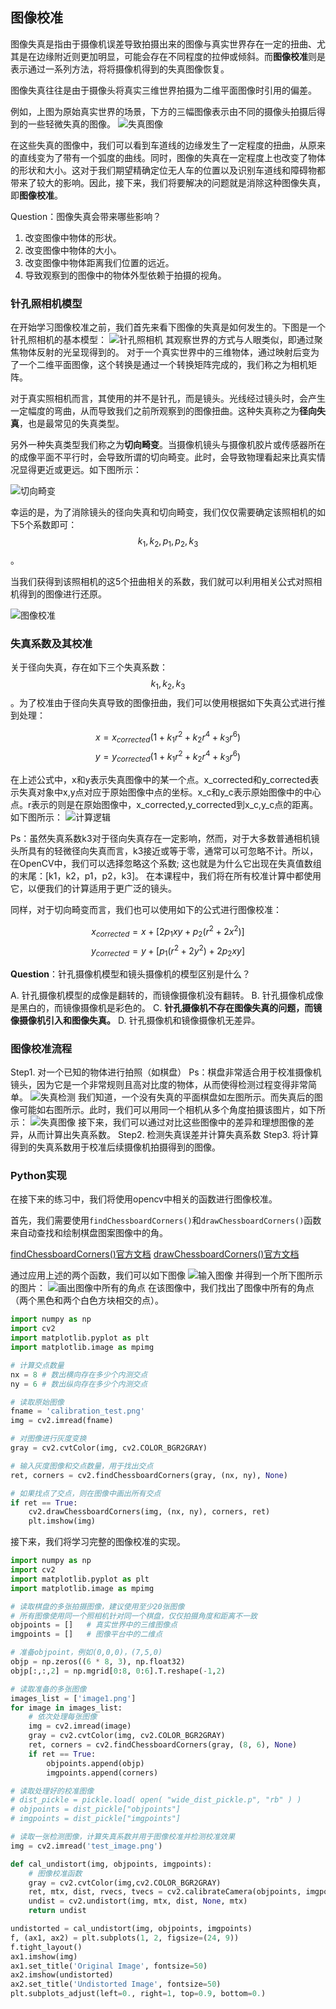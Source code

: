 ## 图像校准

图像失真是指由于摄像机误差导致拍摄出来的图像与真实世界存在一定的扭曲、尤其是在边缘附近则更加明显，可能会存在不同程度的拉伸或倾斜。而**图像校准**则是表示通过一系列方法，将将摄像机得到的失真图像恢复。

图像失真往往是由于摄像头将真实三维世界拍摄为二维平面图像时引用的偏差。

例如，上图为原始真实世界的场景，下方的三幅图像表示由不同的摄像头拍摄后得到的一些轻微失真的图像。
![失真图像](/assets/33.jpg)

在这些失真的图像中，我们可以看到车道线的边缘发生了一定程度的扭曲，从原来的直线变为了带有一个弧度的曲线。同时，图像的失真在一定程度上也改变了物体的形状和大小。这对于我们期望精确定位无人车的位置以及识别车道线和障碍物都带来了较大的影响。因此，接下来，我们将要解决的问题就是消除这种图像失真，即**图像校准**。

Question：图像失真会带来哪些影响？

1. 改变图像中物体的形状。
2. 改变图像中物体的大小。
3. 改变图像中物体距离我们位置的远近。
4. 导致观察到的图像中的物体外型依赖于拍摄的视角。

### 针孔照相机模型

在开始学习图像校准之前，我们首先来看下图像的失真是如何发生的。下图是一个针孔照相机的基本模型：
![针孔照相机](/assets/34.jpg)
其观察世界的方式与人眼类似，即通过聚焦物体反射的光呈现得到的。
对于一个真实世界中的三维物体，通过映射后变为了一个二维平面图像，这个转换是通过一个转换矩阵完成的，我们称之为相机矩阵。

对于真实照相机而言，其使用的并不是针孔，而是镜头。光线经过镜头时，会产生一定幅度的弯曲，从而导致我们之前所观察到的图像扭曲。这种失真称之为**径向失真**，也是最常见的失真类型。

另外一种失真类型我们称之为**切向畸变**。当摄像机镜头与摄像机胶片或传感器所在的成像平面不平行时，会导致所谓的切向畸变。此时，会导致物理看起来比真实情况显得更近或更远。如下图所示：

![切向畸变](/assets/36.jpg)

幸运的是，为了消除镜头的径向失真和切向畸变，我们仅仅需要确定该照相机的如下5个系数即可：$$k_1, k_2, p_1, p_2, k_3$$。

当我们获得到该照相机的这5个扭曲相关的系数，我们就可以利用相关公式对照相机得到的图像进行还原。

![图像校准](/assets/37.jpg)

### 失真系数及其校准

关于径向失真，存在如下三个失真系数：$$k_1, k_2, k_3$$。为了校准由于径向失真导致的图像扭曲，我们可以使用根据如下失真公式进行推到处理：

$$
x = x_{corrected}(1 + k_1r^2 + k_2r^4 + k_3r^6)
$$
$$
y = y_{corrected}(1 + k_1r^2 + k_2r^4 + k_3r^6)
$$

在上述公式中，x和y表示失真图像中的某一个点。x_corrected和y_corrected表示失真对象中x,y点对应于原始图像中点的坐标。x_c和y_c表示原始图像中的中心点。r表示的则是在原始图像中，x_corrected,y_corrected到x_c,y_c点的距离。如下图所示：
![计算逻辑](/assets/38.jpg)

Ps：虽然失真系数k3对于径向失真存在一定影响，然而，对于大多数普通相机镜头所具有的轻微径向失真而言，k3接近或等于零，通常可以可忽略不计。所以，在OpenCV中，我们可以选择忽略这个系数; 这也就是为什么它出现在失真值数组的末尾：[k1，k2，p1，p2，k3]。 在本课程中，我们将在所有校准计算中都使用它，以便我们的计算适用于更广泛的镜头。

同样，对于切向畸变而言，我们也可以使用如下的公式进行图像校准：

$$
x_{corrected} = x + [2p_1xy + p_2(r^2+2x^2)]
$$
$$
y_{corrected} = y + [p_1(r^2+2y^2) + 2p_2xy]
$$

**Question**：针孔摄像机模型和镜头摄像机的模型区别是什么？

A. 针孔摄像机模型的成像是翻转的，而镜像摄像机没有翻转。
B. 针孔摄像机成像是黑白的，而镜像摄像机是彩色的。
C. **针孔摄像机不存在图像失真的问题，而镜像摄像机引入和图像失真。**
D. 针孔摄像机和镜像摄像机无差异。


### 图像校准流程

Step1. 对一个已知的物体进行拍照（如棋盘）
Ps：棋盘非常适合用于校准摄像机镜头，因为它是一个非常规则且高对比度的物体，从而使得检测过程变得非常简单。
![失真检测](/assets/39.jpg)
我们知道，一个没有失真的平面棋盘如左图所示。而失真后的图像可能如右图所示。此时，我们可以用同一个相机从多个角度拍摄该图片，如下所示：
![失真图像](/assets/40.jpg)
接下来，我们可以通过对比这些图像中的差异和理想图像的差异，从而计算出失真系数。
Step2. 检测失真误差并计算失真系数
Step3. 将计算得到的失真系数用于校准后续摄像机拍摄得到的图像。

### Python实现
在接下来的练习中，我们将使用opencv中相关的函数进行图像校准。

首先，我们需要使用`findChessboardCorners()`和`drawChessboardCorners()`函数来自动查找和绘制棋盘图案图像中的角。

[findChessboardCorners()官方文档](http://docs.opencv.org/2.4/modules/calib3d/doc/camera_calibration_and_3d_reconstruction.html#cv2.findChessboardCorners)
[drawChessboardCorners()官方文档](http://docs.opencv.org/2.4/modules/calib3d/doc/camera_calibration_and_3d_reconstruction.html#cv2.drawChessboardCorners)

通过应用上述的两个函数，我们可以如下图像
![输入图像](/assets/42.jpg)
并得到一个所下图所示的图片：
![画出图像中所有的角点](/assets/41.jpg)
在该图像中，我们找出了图像中所有的角点（两个黑色和两个白色方块相交的点）。

```python
import numpy as np
import cv2
import matplotlib.pyplot as plt
import matplotlib.image as mpimg

# 计算交点数量
nx = 8 # 数出横向存在多少个内测交点
ny = 6 # 数出纵向存在多少个内测交点

# 读取原始图像
fname = 'calibration_test.png'
img = cv2.imread(fname)

# 对图像进行灰度变换
gray = cv2.cvtColor(img, cv2.COLOR_BGR2GRAY)

# 输入灰度图像和交点数量，用于找出交点
ret, corners = cv2.findChessboardCorners(gray, (nx, ny), None)

# 如果找点了交点，则在图像中画出所有交点
if ret == True:
    cv2.drawChessboardCorners(img, (nx, ny), corners, ret)
    plt.imshow(img)
```

接下来，我们将学习完整的图像校准的实现。
```python
import numpy as np
import cv2
import matplotlib.pyplot as plt
import matplotlib.image as mpimg

# 读取棋盘的多张拍摄图像，建议使用至少20张图像
# 所有图像使用同一个照相机针对同一个棋盘，仅仅拍摄角度和距离不一致
objpoints = []   # 真实世界中的三维图像点
imgpoints = []   # 图像平台中的二维点

# 准备objpoint，例如(0,0,0)，(7,5,0)
objp = np.zeros((6 * 8, 3), np.float32)
objp[:,:,2] = np.mgrid[0:8, 0:6].T.reshape(-1,2)

# 读取准备的多张图像
images_list = ['image1.png']
for image in images_list:
    # 依次处理每张图像
    img = cv2.imread(image)
    gray = cv2.cvtColor(img, cv2.COLOR_BGR2GRAY)
    ret, corners = cv2.findChessboardCorners(gray, (8, 6), None)
    if ret == True:
        objpoints.append(objp)
        imgpoints.append(corners)

# 读取处理好的校准图像
# dist_pickle = pickle.load( open( "wide_dist_pickle.p", "rb" ) )
# objpoints = dist_pickle["objpoints"]
# imgpoints = dist_pickle["imgpoints"]

# 读取一张检测图像，计算失真系数并用于图像校准并检测校准效果
img = cv2.imread('test_image.png')

def cal_undistort(img, objpoints, imgpoints):
    # 图像校准函数
    gray = cv2.cvtColor(img,cv2.COLOR_BGR2GRAY)
    ret, mtx, dist, rvecs, tvecs = cv2.calibrateCamera(objpoints, imgpoints, gray.shape[::-1], None, None)
    undist = cv2.undistort(img, mtx, dist, None, mtx)
    return undist

undistorted = cal_undistort(img, objpoints, imgpoints)
f, (ax1, ax2) = plt.subplots(1, 2, figsize=(24, 9))
f.tight_layout()
ax1.imshow(img)
ax1.set_title('Original Image', fontsize=50)
ax2.imshow(undistorted)
ax2.set_title('Undistorted Image', fontsize=50)
plt.subplots_adjust(left=0., right=1, top=0.9, bottom=0.)
```
